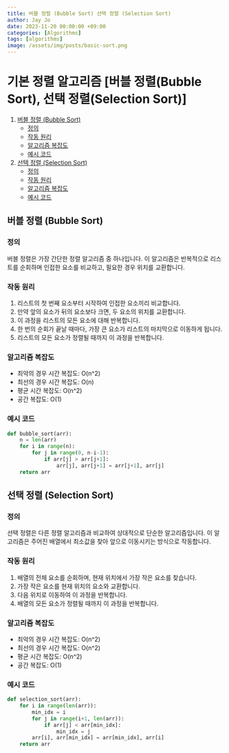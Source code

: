 ```yaml
---
title: 버블 정렬 (Bubble Sort) 선택 정렬 (Selection Sort)
author: Jay Jo
date: 2023-11-20 00:00:00 +09:00
categories: [Algorithms]
tags: [algorithms]
image: /assets/img/posts/basic-sort.png
---
```


# 기본 정렬 알고리즘 [버블 정렬(Bubble Sort), 선택 정렬(Selection Sort)]

1. [버블 정렬 (Bubble Sort)](#버블-정렬-bubble-sort)
   - [정의](#정의)
   - [작동 원리](#작동-원리)
   - [알고리즘 복잡도](#알고리즘-복잡도)
   - [예시 코드](#예시-코드)
2. [선택 정렬 (Selection Sort)](#선택-정렬-selection-sort)
   - [정의](#정의-1)
   - [작동 원리](#작동-원리-1)
   - [알고리즘 복잡도](#알고리즘-복잡도-1)
   - [예시 코드](#예시-코드-1)

<a name="버블-정렬-bubble-sort"></a>
## 버블 정렬 (Bubble Sort)

### 정의
버블 정렬은 가장 간단한 정렬 알고리즘 중 하나입니다. 이 알고리즘은 반복적으로 리스트를 순회하며 인접한 요소를 비교하고, 필요한 경우 위치를 교환합니다.

### 작동 원리
1. 리스트의 첫 번째 요소부터 시작하여 인접한 요소끼리 비교합니다.
2. 만약 앞의 요소가 뒤의 요소보다 크면, 두 요소의 위치를 교환합니다.
3. 이 과정을 리스트의 모든 요소에 대해 반복합니다.
4. 한 번의 순회가 끝날 때마다, 가장 큰 요소가 리스트의 마지막으로 이동하게 됩니다.
5. 리스트의 모든 요소가 정렬될 때까지 이 과정을 반복합니다.

### 알고리즘 복잡도
- 최악의 경우 시간 복잡도: O(n^2)
- 최선의 경우 시간 복잡도: O(n)
- 평균 시간 복잡도: O(n^2)
- 공간 복잡도: O(1)

### 예시 코드
```python
def bubble_sort(arr):
    n = len(arr)
    for i in range(n):
        for j in range(0, n-i-1):
            if arr[j] > arr[j+1]:
                arr[j], arr[j+1] = arr[j+1], arr[j]
    return arr
```
<a name="선택-정렬-selection-sort"></a>

## 선택 정렬 (Selection Sort)
### 정의
선택 정렬은 다른 정렬 알고리즘과 비교하여 상대적으로 단순한 알고리즘입니다. 이 알고리즘은 주어진 배열에서 최소값을 찾아 앞으로 이동시키는 방식으로 작동합니다.

### 작동 원리
1. 배열의 전체 요소를 순회하며, 현재 위치에서 가장 작은 요소를 찾습니다.
2. 가장 작은 요소를 현재 위치의 요소와 교환합니다.
3. 다음 위치로 이동하여 이 과정을 반복합니다.
4. 배열의 모든 요소가 정렬될 때까지 이 과정을 반복합니다.
### 알고리즘 복잡도
- 최악의 경우 시간 복잡도: O(n^2)
- 최선의 경우 시간 복잡도: O(n^2)
- 평균 시간 복잡도: O(n^2)
- 공간 복잡도: O(1)
### 예시 코드
```python
def selection_sort(arr):
    for i in range(len(arr)):
        min_idx = i
        for j in range(i+1, len(arr)):
            if arr[j] < arr[min_idx]:
                min_idx = j
        arr[i], arr[min_idx] = arr[min_idx], arr[i]
    return arr
```